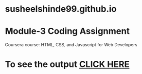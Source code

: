 # susheelshinde99.github.io


# Module-3 Coding Assignment

Coursera course: HTML, CSS, and Javascript for Web Developers

# To see the output [CLICK HERE](https://susheelshinde99.github.io/)
